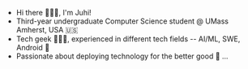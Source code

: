 - Hi there 🙋🏻‍♀️, I'm Juhi!
- Third-year undergraduate Computer Science student @ UMass Amherst, USA 🇺🇸
- Tech geek 👩🏻‍💻, experienced in different tech fields -- AI/ML, SWE, Android 🤖
- Passionate about deploying technology for the better good 🌱 ...

<!---
juhimanishjain/juhimanishjain is a ✨ special ✨ repository because its `README.md` (this file) appears on your GitHub profile.
You can click the Preview link to take a look at your changes.
--->

